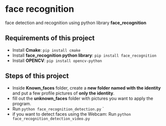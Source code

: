 # face recognition
face detection and recognition using python library **face_recognition**

## Requirements of this project
- Install **Cmake**: 
  `pip install cmake`
- Install **face_recognition python library**: 
  `pip install face_recognition`
- Install **OPENCV**: 
  `pip install opencv-python`
  
## Steps of this project
- Inside **Known_faces** folder, create a **new folder named with the identity** and put a few profile pictures of **only the identity**.
- fill out the **unknown_faces** folder with pictures you want to apply the program. 
- Run 
  `python face_recognition_detection.py` `
- if you want to detect faces using the Webcam:
Run 
  `python face_recognition_detection_video.py`
